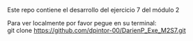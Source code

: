 Este repo contiene el desarrollo del ejercicio 7 del módulo 2

Para ver localmente por favor pegue en su terminal:  
git clone https://github.com/dpintor-00/DarienP_Exe_M2S7.git
